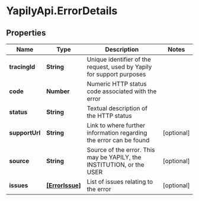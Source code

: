 # YapilyApi.ErrorDetails

## Properties

Name | Type | Description | Notes
------------ | ------------- | ------------- | -------------
**tracingId** | **String** | Unique identifier of the request, used by Yapily for support purposes | 
**code** | **Number** | Numeric HTTP status code associated with the error | 
**status** | **String** | Textual description of the HTTP status | 
**supportUrl** | **String** | Link to where further information regarding the error can be found | [optional] 
**source** | **String** | Source of the error. This may be YAPILY, the INSTITUTION, or the USER | [optional] 
**issues** | [**[ErrorIssue]**](ErrorIssue.md) | List of issues relating to the error | [optional] 


